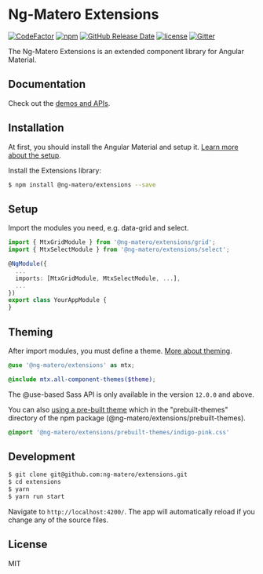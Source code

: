 # Ng-Matero Extensions

[![CodeFactor](https://www.codefactor.io/repository/github/ng-matero/extensions/badge)](https://www.codefactor.io/repository/github/ng-matero/extensions)
[![npm](https://img.shields.io/npm/v/@ng-matero/extensions.svg)](https://www.npmjs.com/package/@ng-matero/extensions)
[![GitHub Release Date](https://img.shields.io/github/release-date/ng-matero/extensions)](https://github.com/ng-matero/extensions/releases)
[![license](https://img.shields.io/github/license/mashape/apistatus.svg)](https://github.com/ng-matero/extensions/blob/main/LICENSE)
[![Gitter](https://img.shields.io/gitter/room/ng-matero/extensions.svg)](https://gitter.im/matero-io/extensions)

The Ng-Matero Extensions is an extended component library for Angular Material.

## Documentation

Check out the [demos and APIs](https://ng-matero.github.io/extensions/).

## Installation

At first, you should install the Angular Material and setup it. [Learn more about the setup](https://material.angular.io/guide/getting-started).

Install the Extensions library:

```bash
$ npm install @ng-matero/extensions --save
```

## Setup

Import the modules you need, e.g. data-grid and select.

```ts
import { MtxGridModule } from '@ng-matero/extensions/grid';
import { MtxSelectModule } from '@ng-matero/extensions/select';

@NgModule({
  ...
  imports: [MtxGridModule, MtxSelectModule, ...],
  ...
})
export class YourAppModule {
}
```

## Theming

After import modules, you must define a theme. [More about theming](https://material.angular.io/guide/theming).

```scss
@use '@ng-matero/extensions' as mtx;

@include mtx.all-component-themes($theme);
```

The @use-based Sass API is only available in the version `12.0.0` and above.

You can also [using a pre-built theme](https://material.angular.io/guide/theming#using-a-pre-built-theme) which in the "prebuilt-themes" directory of the npm package (@ng-matero/extensions/prebuilt-themes).

```scss
@import '@ng-matero/extensions/prebuilt-themes/indigo-pink.css'
```

## Development

```bash
$ git clone git@github.com:ng-matero/extensions.git
$ cd extensions
$ yarn
$ yarn run start
```

Navigate to `http://localhost:4200/`. The app will automatically reload if you change any of the source files.

## License

MIT
